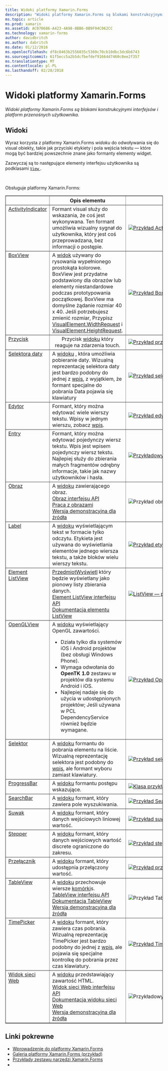 ```yaml
---
title: Widoki platformy Xamarin.Forms
description: "Widoki platformy Xamarin.Forms są blokami konstrukcyjnymi interfejsów i platform przenośnych użytkownika."
ms.topic: article
ms.prod: xamarin
ms.assetid: AC070686-A423-4A98-8BB6-0B9F94C062CC
ms.technology: xamarin-forms
author: davidbritch
ms.author: dabritch
ms.date: 01/12/2016
ms.openlocfilehash: df8c8463b2556035c5369c70cb10dbc3dc6b6743
ms.sourcegitcommit: 61f5ecc5a2b5dcfbefdef91664d7460c0ee2f357
ms.translationtype: MT
ms.contentlocale: pl-PL
ms.lasthandoff: 02/28/2018
---
```

# <a name="xamarinforms-views"></a>Widoki platformy Xamarin.Forms

_Widoki platformy Xamarin.Forms są blokami konstrukcyjnymi interfejsów i platform przenośnych użytkownika._

<style></style>

## <a name="views"></a>Widoki

Wyraz korzysta z platformy Xamarin.Forms *widoku* do odwoływania się do visual obiekty, takie jak przyciski etykiety i pola wejścia tekstu — które mogą być bardziej powszechnie znane jako formanty elementy widget.

Zazwyczaj są to następujące elementy interfejsu użytkownika są podklasami [ `View` ](https://developer.xamarin.com/api/type/Xamarin.Forms.View/).

<br clear="right" />

Obsługuje platformy Xamarin.Forms:

<table align="center" border="1" cellpadding="1" cellspacing="1">
<thead>
    <th>
      <strong></strong>
    </th>
    <th>
      <strong>Opis elementu</strong>
    </th>
    <th style="min-width:400px">
      <strong>Zrzut ekranu</strong>
    </th>

  </thead>
  <tbody>
  <tr>
    <td valign="top">
      <a href="https://developer.xamarin.com/api/type/Xamarin.Forms.ActivityIndicator/">ActivityIndicator</a>
    </td>
    <td valign="top">
Formant visual służy do wskazania, że coś jest wykonywana. Ten formant umożliwia wizualny sygnał do użytkownika, który jest coś przeprowadzana, bez informacji o postępie.
    </td>
    <td>
    <a href="https://github.com/xamarin/xamarin-forms-samples/blob/master/FormsGallery/FormsGallery/FormsGallery/ActivityIndicatorDemoPage.cs"><img src="views-images/ActivityIndicator.png" title="Przykład ActivityIndicator" class="tableimg">
    </a></td>
  </tr>
  <tr>
    <td valign="top">
      <a href="https://developer.xamarin.com/api/type/Xamarin.Forms.BoxView/">BoxView</a>
    </td>
    <td valign="top">
A <a href="https://developer.xamarin.com/api/type/Xamarin.Forms.View/">widok</a> używany do rysowania wypełnionego prostokąta kolorowe. BoxView jest przydatne podstawiony dla obrazów lub elementy niestandardowe podczas prototypowania początkowej. BoxView ma domyślne żądanie rozmiar 40 x 40. Jeśli potrzebujesz zmienić rozmiar, Przypisz <a href="https://developer.xamarin.com/api/property/Xamarin.Forms.VisualElement.WidthRequest/">VisualElement.WidthRequest</a> i <a href="https://developer.xamarin.com/api/property/Xamarin.Forms.VisualElement.HeightRequest/">VisualElement.HeightRequest</a>.
    </td>
    <td>
    <a href="https://github.com/xamarin/xamarin-forms-samples/blob/master/FormsGallery/FormsGallery/FormsGallery/BoxViewDemoPage.cs"><img src="views-images/BoxView.png" title="Przykład BoxView" class="tableimg">
    </a></td>
  </tr>
  <tr>
    <td valign="top">
      <a href="https://developer.xamarin.com/api/type/Xamarin.Forms.Button/">Przycisk</a>
    </td>
    <td align="center" valign="top">
Przycisk <a href="https://developer.xamarin.com/api/type/Xamarin.Forms.View/">widoku</a> który reaguje na zdarzenia touch.
    </td>
    <td>
    <a href="https://github.com/xamarin/xamarin-forms-samples/blob/master/FormsGallery/FormsGallery/FormsGallery/ButtonDemoPage.cs"><img src="views-images/Button.png" title="Przykład przycisku" class="tableimg">
    </a></td>
  </tr>
  <tr>
  <tr>
    <td valign="top">
      <a href="https://developer.xamarin.com/api/type/Xamarin.Forms.DatePicker/">Selektora daty</a>
    </td>
    <td valign="top">
A <a href="https://developer.xamarin.com/api/type/Xamarin.Forms.View/">widoku</a> , która umożliwia pobieranie daty. Wizualną reprezentację selektora daty jest bardzo podobny do jednej z <a href="https://developer.xamarin.com/api/type/Xamarin.Forms.Entry/">wpis</a>, z wyjątkiem, że formant specjalne do pobrania Data pojawia się klawiatury </td>
    <td>
    <a href="https://github.com/xamarin/xamarin-forms-samples/blob/master/FormsGallery/FormsGallery/FormsGallery/DatePickerDemoPage.cs"><img src="views-images/DatePicker.png" title="Przykład selektora daty" class="tableimg">
    </a></td>
  </tr>
  <tr>
    <td valign="top">
      <a href="https://developer.xamarin.com/api/type/Xamarin.Forms.Editor/">Edytor</a>
    </td>
    <td valign="top">
Formant, który można edytować wiele wierszy tekstu. Wpisy w jednym wierszu, zobacz <a href="https://developer.xamarin.com/api/type/Xamarin.Forms.Entry/">wpis</a>.
    </td>
    <td>
    <a href="https://github.com/xamarin/xamarin-forms-samples/blob/master/FormsGallery/FormsGallery/FormsGallery/EditorDemoPage.cs"><img src="views-images/Editor.png" title="Przykład edytora" class="tableimg">
    </a></td>
  </tr>
  <tr>
    <td valign="top">
      <a href="https://developer.xamarin.com/api/type/Xamarin.Forms.Entry/">Entry</a>
    </td>
    <td valign="top">
Formant, który można edytować pojedynczy wiersz tekstu. Wpis jest wpisem pojedynczy wiersz tekstu. Najlepiej służy do zbierania małych fragmentów odrębny informacje, takie jak nazwy użytkowników i hasła.
    </td>
    <td>
    <a href="https://github.com/xamarin/xamarin-forms-samples/blob/master/FormsGallery/FormsGallery/FormsGallery/EntryDemoPage.cs"><img src="views-images/Entry.png" title="Przykładowy wpis" class="tableimg">
    </a></td>
  </tr>
  <tr>
    <td valign="top">
      <a href="https://developer.xamarin.com/api/type/Xamarin.Forms.Image/">Obraz</a>
    </td>
    <td valign="top">
A <a href="https://developer.xamarin.com/api/type/Xamarin.Forms.View/">widoku</a> zawierającego obraz.
    <br />
    <a href="https://developer.xamarin.com/api/type/Xamarin.Forms.Image/">Obraz interfejsu API</a>
    <br />
    <a href="~/xamarin-forms/user-interface/images.md">Praca z obrazami</a>
    <br />
    <a href="https://github.com/xamarin/xamarin-forms-samples/blob/master/FormsGallery/FormsGallery/FormsGallery/ImageDemoPage.cs">Wersja demonstracyjna dla źródła</a>
    </td>
    <td>
    <img src="views-images/Image.png" title="Przykład obrazu" class="tableimg">
    </td>
  </tr>
  <tr>
    <td valign="top">
      <a href="https://developer.xamarin.com/api/type/Xamarin.Forms.Label/">Label</a>
    </td>
    <td valign="top">
A <a href="https://developer.xamarin.com/api/type/Xamarin.Forms.View/">widoku</a> wyświetlającym tekst w formacie tylko odczytu. Etykieta jest używana do wyświetlania elementów jednego wiersza tekstu, a także bloków wielu wierszy tekstu.
    </td>
    <td>
    <a href="https://github.com/xamarin/xamarin-forms-samples/blob/master/FormsGallery/FormsGallery/FormsGallery/LabelDemoPage.cs"><img src="views-images/Label.png" title="Przykład etykiety" class="tableimg">
    </a></td>
  </tr>
  <tr>
    <td valign="top">
      <a href="https://developer.xamarin.com/api/type/Xamarin.Forms.ListView/">Element ListView</a>
    </td>
    <td valign="top">
<a href="https://developer.xamarin.com/api/type/Xamarin.Forms.ItemsView%3CTVisual%3E/">PrzedmiotWyświetl</a> który będzie wyświetlany jako pionowy listy zbierania danych.
    <br />
    <a href="https://developer.xamarin.com/api/type/Xamarin.Forms.ListView/">Element ListView interfejsu API</a>
    <br />
    <a href="~/xamarin-forms/user-interface/listview/index.md">Dokumentacja elementu ListView</a>
    </td>
    <td>
    <a href="https://github.com/xamarin/xamarin-forms-samples/blob/master/FormsGallery/FormsGallery/FormsGallery/ListViewDemoPage.cs"><img src="views-images/ListView.png" title="ListView — przykład" class="tableimg">
    </a></td>
  </tr>
  <tr>
    <td valign="top">
      <a href="https://developer.xamarin.com/api/type/Xamarin.Forms.OpenGLView/">OpenGLView</a>
    </td>
    <td valign="top">
A <a href="https://developer.xamarin.com/api/type/Xamarin.Forms.View/">widoku</a> wyświetlający OpenGL zawartości.
    <ul>
      <li>Działa tylko dla systemów iOS i Android projektów (bez obsługi Windows Phone).
      <li>Wymaga odwołania do <b>OpenTK 1.0</b> zestawu w projektów dla systemu Android i iOS.</li>
      <li>Najlepiej nadaje się do użycia w udostępnionych projektów; Jeśli używana w PCL DependencyService również będzie wymagane.</li>
    </ul>
    </td>
    <td>
    <a href="https://developer.xamarin.com/api/type/Xamarin.Forms.OpenGLView/"><img src="views-images/OpenGL.png" title="Przykład OpenGlView" class="tableimg">
    </a></td>
  </tr>
  <tr>
    <td valign="top">
      <a href="https://developer.xamarin.com/api/type/Xamarin.Forms.Picker/">Selektor</a>
    </td>
    <td valign="top">
A <a href="https://developer.xamarin.com/api/type/Xamarin.Forms.View/">widoku</a> formantu do pobrania elementu na liście. Wizualną reprezentację selektora jest podobny do <a href="https://developer.xamarin.com/api/type/Xamarin.Forms.Entry/">wpis</a>, ale formant wyboru zamiast klawiatury.
    </td>
    <td>
    <a href="https://github.com/xamarin/xamarin-forms-samples/blob/master/FormsGallery/FormsGallery/FormsGallery/PickerDemoPage.cs"><img src="views-images/Picker.png" title="Przykład selektora" class="tableimg">
    </a></td>
  </tr>
  <tr>
    <td valign="top">
      <a href="https://developer.xamarin.com/api/type/Xamarin.Forms.ProgressBar/">ProgressBar</a>
    </td>
    <td valign="top">
A <a href="https://developer.xamarin.com/api/type/Xamarin.Forms.View/">widoku</a> formantu postępu wskazujące.
    </td>
    <td>
    <a href="https://github.com/xamarin/xamarin-forms-samples/blob/master/FormsGallery/FormsGallery/FormsGallery/ProgressBarDemoPage.cs"><img src="views-images/ProgressBar.png" title="Klasa przykład ProgressBar ="tableimg">
    </a></td>
  </tr>
  <tr>
    <td valign="top">
      <a href="https://developer.xamarin.com/api/type/Xamarin.Forms.SearchBar/">SearchBar</a>
    </td>
    <td valign="top">
A <a href="https://developer.xamarin.com/api/type/Xamarin.Forms.View/">widoku</a> formant, który zawiera pole wyszukiwania.
    </td>
    <td>
    <a href="https://github.com/xamarin/xamarin-forms-samples/blob/master/FormsGallery/FormsGallery/FormsGallery/SearchBarDemoPage.cs"><img src="views-images/SearchBar.png" title="Przykład SearchBar" class="tableimg">
    </a></td>
  </tr>
  <tr>
    <td valign="top">
      <a href="https://developer.xamarin.com/api/type/Xamarin.Forms.Slider/">Suwak</a>
    </td>
    <td valign="top">
A <a href="https://developer.xamarin.com/api/type/Xamarin.Forms.View/">widoku</a> formant, który danych wejściowych liniowej wartość.
    </td>
    <td>
    <a href="https://github.com/xamarin/xamarin-forms-samples/blob/master/FormsGallery/FormsGallery/FormsGallery/SliderDemoPage.cs"><img src="views-images/Slider.png" title="Przykład suwaka" class="tableimg">
    </a></td>
  </tr>
  <tr>
    <td valign="top">
      <a href="https://developer.xamarin.com/api/type/Xamarin.Forms.Stepper/">Stepper</a>
    </td>
    <td valign="top">
A <a href="https://developer.xamarin.com/api/type/Xamarin.Forms.View/">widoku</a> formant, który danych wejściowych wartość discrete ograniczone do zakresu.
    </td>
    <td>
    <a href="https://github.com/xamarin/xamarin-forms-samples/blob/master/FormsGallery/FormsGallery/FormsGallery/StepperDemoPage.cs"><img src="views-images/Stepper.png" title="Przykład stepper" class="tableimg">
    </a></td>
  </tr>
  <tr>
    <td valign="top">
      <a href="https://developer.xamarin.com/api/type/Xamarin.Forms.Switch/">Przełącznik</a>
    </td>
    <td valign="top">
A <a href="https://developer.xamarin.com/api/type/Xamarin.Forms.View/">widoku</a> formant, który udostępnia przełączony wartość.
    </td>
    <td>
    <a href="https://github.com/xamarin/xamarin-forms-samples/blob/master/FormsGallery/FormsGallery/FormsGallery/SwitchDemoPage.cs"><img src="views-images/Switch.png" title="Przykład przełącznika" class="tableimg">
    </a></td>
  </tr>
  <tr>
    <td valign="top">
      <a href="https://developer.xamarin.com/api/type/Xamarin.Forms.TableView/">TableView</a>
    </td>
    <td valign="top">
A <a href="https://developer.xamarin.com/api/type/Xamarin.Forms.View/">widoku</a> przechowuje wiersze <a href="https://developer.xamarin.com/api/type/Xamarin.Forms.Cell/">komórki</a>s.
    <br />
    <a href="https://developer.xamarin.com/api/type/Xamarin.Forms.TableView/">TableView interfejsu API</a>
    <br />
    <a href="~/xamarin-forms/user-interface/tableview.md">Dokumentacja TableView</a>
    <br />
    <a href="https://github.com/xamarin/xamarin-forms-samples/blob/master/FormsGallery/FormsGallery/FormsGallery/TableViewFormDemoPage.cs">Wersja demonstracyjna dla źródła</a>
    </td>
    <td>
    <img src="views-images/TableViewNewest.png" title="Przykład TableView" class="tableimg">
    </td>
  </tr>
  <tr>
    <td valign="top">
      <a href="https://developer.xamarin.com/api/type/Xamarin.Forms.TimePicker/">TimePicker</a>
    </td>
    <td valign="top">
A <a href="https://developer.xamarin.com/api/type/Xamarin.Forms.View/">widoku</a> formant, który zawiera czas pobrania. Wizualną reprezentację TimePicker jest bardzo podobny do jednej z <a href="https://developer.xamarin.com/api/type/Xamarin.Forms.Entry/">wpis</a>, ale pojawia się specjalne kontrolkę do pobrania przez czas klawiatury.
    </td>
    <td>
    <a href="https://github.com/xamarin/xamarin-forms-samples/blob/master/FormsGallery/FormsGallery/FormsGallery/TimePickerDemoPage.cs"><img src="views-images/TimePicker.png" title="Przykład TimePicker" class="tableimg">
    </a></td>
  </tr>
  <tr>
    <td valign="top">
      <a href="https://developer.xamarin.com/api/type/Xamarin.Forms.WebView/">Widok sieci Web</a>
    </td>
    <td valign="top">
A <a href="https://developer.xamarin.com/api/type/Xamarin.Forms.View/">widoku</a> przedstawiający zawartość HTML.
    <br />
    <a href="https://developer.xamarin.com/api/type/Xamarin.Forms.WebView/">Widok sieci Web interfejsu API</a>
    <br />
    <a href="~/xamarin-forms/user-interface/webview.md">Dokumentacja widoku sieci Web</a>
    <br />
    <a href="https://github.com/xamarin/xamarin-forms-samples/blob/master/FormsGallery/FormsGallery/FormsGallery/WebViewDemoPage.cs">Wersja demonstracyjna dla źródła</a>
    </td>
    <td>
    <img src="views-images/WebView.png" title="Przykładowy widok sieci Web" class="tableimg">
    </td>
  </tr>
  </tbody>
</table>



## <a name="related-links"></a>Linki pokrewne

- [Wprowadzenie do platformy Xamarin.Forms](~/xamarin-forms/get-started/introduction-to-xamarin-forms.md)
- [Galeria platformy Xamarin.Forms (przykład)](https://developer.xamarin.com/samples/FormsGallery/)
- [Przykłady zestawu narzędzi Xamarin.Forms](https://developer.xamarin.com/samples/tag/Xamarin.Forms/)
- [](https://developer.xamarin.com/api/root/Xamarin.Forms/)
